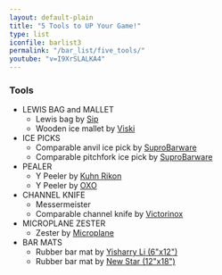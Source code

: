 ```yaml
---
layout: default-plain
title: "5 Tools to UP Your Game!"
type: list
iconfile: barlist3
permalink: "/bar_list/five_tools/"
youtube: "v=I9XrSLALKA4"
---
```


### Tools

- LEWIS BAG and MALLET
  - Lewis bag by <a href="https://amzn.to/36swVa1" target="_blank">Sip</a>
  - Wooden ice mallet by <a href="https://amzn.to/2JhCgZ6" target="_blank">Viski</a>
- ICE PICKS
  - Comparable anvil ice pick by <a href="https://amzn.to/3B2Qm5V" target="_blank">SuproBarware</a>
  - Comparable pitchfork ice pick by <a href="https://amzn.to/3B3dOQu" target="_blank">SuproBarware</a>
- PEALER
  - Y Peeler by <a href="https://amzn.to/36tNxOo" target="_blank">Kuhn Rikon</a>
  - Y Peeler by <a href="https://amzn.to/3g7WJv5" target="_blank">OXO</a>
- CHANNEL KNIFE
  - Messermeister
  - Comparable channel knife by <a href="https://amzn.to/3iofZXL" target="_blank">Victorinox</a>
- MICROPLANE ZESTER
  - Zester by <a href="https://amzn.to/2VCLDF0" target="_blank">Microplane</a>
- BAR MATS
  - Rubber bar mat by <a href="https://amzn.to/3h2IJER" target="_blank">Yisharry Li (6"x12")</a>
  - Rubber bar mat by <a href="https://amzn.to/39HqQZ5" target="_blank">New Star (12"x18")</a>
